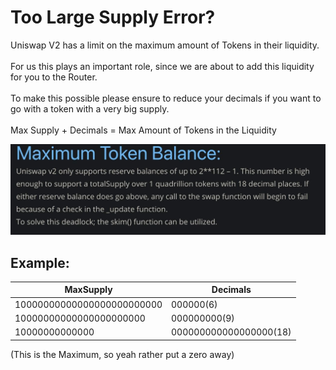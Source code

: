 # Too Large Supply Error?

Uniswap V2 has a limit on the maximum amount of Tokens in their liquidity.\
\
For us this plays an important role, since we are about to add this liquidity for you to the Router.\
\
To make this possible please ensure to reduce your decimals if you want to go with a token with a very big supply.\
\
Max Supply + Decimals = Max Amount of Tokens in the Liquidity

![](<../../.gitbook/assets/image (35).png>)

## Example:

| MaxSupply                  | Decimals               |
| -------------------------- | ---------------------- |
| 10000000000000000000000000 | 000000(6)              |
| 10000000000000000000000    | 000000000(9)           |
| 10000000000000             | 000000000000000000(18) |

(This is the Maximum, so yeah rather put a zero away)
